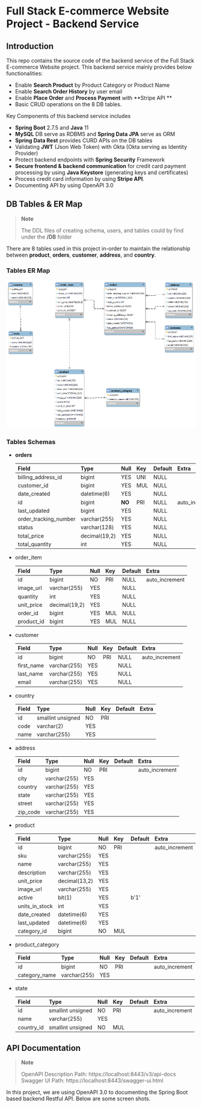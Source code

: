 # Full Stack E-commerce Website Project - Backend Service

## Introduction

This repo contains the source code of the backend service of the Full Stack E-commerce Website project. This backend service mainly provides below functionalities:
- Enable **Search Product** by Product Category or Product Name
- Enable **Search Order History** by user email
- Enable **Place Order** and **Process Payment** with **Stripe API ** 
- Basic CRUD operations on the 8 DB tables.


Key Components of this backend service includes
- **Spring Boot** 2.7.5 and **Java** 11
- **MySQL** DB serve as RDBMS and **Spring Data JPA** serve as ORM
- **Spring Data Rest** provides CURD APIs on the DB tables
- Validating **JWT** (Json Web Token) with Okta (Okta serving as Identity Provider)
- Protect backend endpoints with **Spring Security** Framework
- **Secure frontend & backend communication** for credit card payment processing by using **Java Keystore** (generating keys and certificates)
- Process credit card information by using **Stripe API**.
- Documenting API by using OpenAPI 3.0


## DB Tables & ER Map

> **Note**
> 
> The DDL files of creating schema, users, and tables could by find under the **/DB** folder

There are 8 tables used in this project in-order to maintain the relationship between **product**, **orders**, **customer**, **address**, and **country**.  


### Tables ER Map
![](/assets/Table_ER_Map.png)

### Tables Schemas

- **orders**

  | Field              | Type          | Null  |  Key  | Default | Extra           |
  | ------------------ | ------------- | ----- | ----- | ------- | --------------- |
  | billing_address_id | bigint        | YES   | UNI   | NULL    |                 |
  | customer_id        | bigint        | YES   | MUL   | NULL    |                 |
  | date_created       | datetime(6)   | YES   |       | NULL    |                 |
  | id                 | bigint        | **NO**| PRI   | NULL    | auto_increment  |
  | last_updated       | bigint        | YES   |       | NULL    |                 |
  | order_tracking_number| varchar(255)| YES   |       | NULL    |                 |
  | status             | varchar(128)  | YES   |       | NULL    |                 |
  | total_price        | decimal(19,2) | YES   |       | NULL    |                 |
  | total_quantity     |    int        | YES   |       | NULL    |                 |

- order_item

  | Field              | Type          | Null | Key | Default | Extra           |
  | ------------------ | ------------- | ----- | ----- | ------- | --------------- |
  | id                 | bigint        | NO   | PRI | NULL    | auto_increment |
  | image_url          | varchar(255)  | YES  |     | NULL    |                 |
  | quantity           | int           | YES  |     | NULL    |                 |
  | unit_price         | decimal(19,2) | YES  |     | NULL    |                 |
  | order_id           | bigint        | YES  | MUL | NULL    |                 |
  | product_id         | bigint        | YES  | MUL | NULL    |                 |

- customer

  | Field      | Type         | Null | Key | Default | Extra          |
  | ---------- | ------------ | ---- | --- | ------- | -------------- |
  | id         | bigint       | NO   | PRI | NULL    | auto_increment|
  | first_name | varchar(255) | YES  |     | NULL    |                |
  | last_name  | varchar(255) | YES  |     | NULL    |                |
  | email      | varchar(255) | YES  |     | NULL    |                |

- country

  | Field              | Type              | Null | Key | Default | Extra          |
  | ------------------ | ----------------- | ---- | --- | ------- | -------------- |
  | id                 | smallint unsigned | NO   | PRI |         |                |
  | code               | varchar(2)        | YES  |     |         |                |
  | name               | varchar(255)      | YES  |     |         |                |
  
- address

  | Field    | Type         | Null | Key | Default | Extra          |
  | -------- | ------------ | ---- | --- | ------- | -------------- |
  | id       | bigint       | NO   | PRI |         | auto_increment|
  | city     | varchar(255) | YES  |     |         |                |
  | country  | varchar(255) | YES  |     |         |                |
  | state    | varchar(255) | YES  |     |         |                |
  | street   | varchar(255) | YES  |     |         |                |
  | zip_code | varchar(255) | YES  |     |         |                |
  
- product

  | Field          | Type            | Null | Key | Default | Extra          |
  | -------------- | --------------- | ---- | --- | ------- | -------------- |
  | id             | bigint          | NO   | PRI |         | auto_increment|
  | sku            | varchar(255)    | YES  |     |         |                |
  | name           | varchar(255)    | YES  |     |         |                |
  | description    | varchar(255)    | YES  |     |         |                |
  | unit_price     | decimal(13,2)   | YES  |     |         |                |
  | image_url      | varchar(255)    | YES  |     |         |                |
  | active         | bit(1)          | YES  |     | b'1'    |                |
  | units_in_stock | int             | YES  |     |         |                |
  | date_created   | datetime(6)     | YES  |     |         |                |
  | last_updated   | datetime(6)     | YES  |     |         |                |
  | category_id    | bigint          | NO   | MUL |         |                |

- product_category

  | Field           | Type         | Null | Key | Default | Extra          |
  | --------------- | ------------ | ---- | --- | ------- | -------------- |
  | id              | bigint       | NO   | PRI |         | auto_increment|
  | category_name   | varchar(255) | YES  |     |         |                |

- state

  | Field       | Type               | Null | Key | Default | Extra          |
  | ----------- | ------------------ | ---- | --- | ------- | -------------- |
  | id          | smallint unsigned  | NO   | PRI |         | auto_increment|
  | name        | varchar(255)       | YES  |     |         |                |
  | country_id  | smallint unsigned  | NO   | MUL |         |                |




## API Documentation

> **Note**
> 
> OpenAPI Description Path: https://localhost:8443/v3/api-docs
> Swagger UI Path: https://localhost:8443/swagger-ui.html

In this project, we are using OpenAPI 3.0 to documenting the Spring Boot based backend Restful API. Below are some screen shots. 




